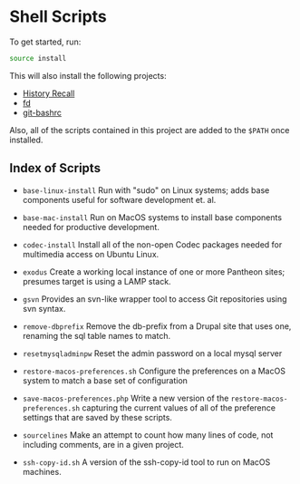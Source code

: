 # Shell Scripts
 
To get started, run:

```bash
source install
```

This will also install the following projects:

- [History Recall](https://github.com/g1a/history-recall)
- [fd](https://github.com/g1a/fd)
- [git-bashrc](https://github.com/g1a/git-bashrc)

Also, all of the scripts contained in this project are added to the `$PATH` once installed.

## Index of Scripts

- `base-linux-install`
Run with "sudo" on Linux systems; adds base components useful for software development et. al.

- `base-mac-install`
Run on MacOS systems to install base components needed for productive development.

- `codec-install`
Install all of the non-open Codec packages needed for multimedia access on Ubuntu Linux.

- `exodus`
Create a working local instance of one or more Pantheon sites; presumes target is using a LAMP stack.

- `gsvn`
Provides an svn-like wrapper tool to access Git repositories using svn syntax.

- `remove-dbprefix`
Remove the db-prefix from a Drupal site that uses one, renaming the sql table names to match.

- `resetmysqladminpw`
Reset the admin password on a local mysql server

- `restore-macos-preferences.sh`
Configure the preferences on a MacOS system to match a base set of configuration

- `save-macos-preferences.php`
Write a new version of the `restore-macos-preferences.sh` capturing the current values of all of the preference settings that are saved by these scripts.

- `sourcelines`
Make an attempt to count how many lines of code, not including comments, are in a given project.

- `ssh-copy-id.sh`
A version of the ssh-copy-id tool to run on MacOS machines.
